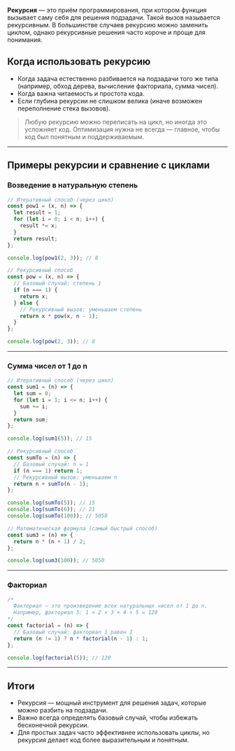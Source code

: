 **Рекурсия** — это приём программирования, при котором функция вызывает саму себя для решения подзадачи. Такой вызов называется рекурсивным. В большинстве случаев рекурсию можно заменить циклом, однако рекурсивные решения часто короче и проще для понимания.

## Когда использовать рекурсию
- Когда задача естественно разбивается на подзадачи того же типа (например, обход дерева, вычисление факториала, сумма чисел).
- Когда важна читаемость и простота кода.
- Если глубина рекурсии не слишком велика (иначе возможен переполнение стека вызовов).

> Любую рекурсию можно переписать на цикл, но иногда это усложняет код. Оптимизация нужна не всегда — главное, чтобы код был понятным и поддерживаемым.

---

## Примеры рекурсии и сравнение с циклами

### Возведение в натуральную степень

```js
// Итеративный способ (через цикл)
const pow1 = (x, n) => {
  let result = 1;
  for (let i = 0; i < n; i++) {
    result *= x;
  }
  return result;
};

console.log(pow1(2, 3)); // 8

// Рекурсивный способ
const pow = (x, n) => {
  // Базовый случай: степень 1
  if (n === 1) {
    return x;
  } else {
    // Рекурсивный вызов: уменьшаем степень
    return x * pow(x, n - 1);
  }
};

console.log(pow(2, 3)); // 8
```

---

### Сумма чисел от 1 до n

```js
// Итеративный способ (через цикл)
const sum1 = (n) => {
  let sum = 0;
  for (let i = 1; i <= n; i++) {
    sum += i;
  }
  return sum;
};

console.log(sum1(5)); // 15

// Рекурсивный способ
const sumTo = (n) => {
  // Базовый случай: n = 1
  if (n === 1) return 1;
  // Рекурсивный вызов: уменьшаем n
  return n + sumTo(n - 1);
};

console.log(sumTo(5)); // 15
console.log(sumTo(6)); // 21
console.log(sumTo(100)); // 5050

// Математическая формула (самый быстрый способ)
const sum3 = (n) => {
  return n * (n + 1) / 2;
};

console.log(sum3(100)); // 5050
```

---

### Факториал

```js
/*
  Факториал — это произведение всех натуральных чисел от 1 до n.
  Например, факториал 5: 1 × 2 × 3 × 4 × 5 = 120
*/
const factorial = (n) => {
  // Базовый случай: факториал 1 равен 1
  return (n != 1) ? n * factorial(n - 1) : 1;
};

console.log(factorial(5)); // 120
```

---

## Итоги
- Рекурсия — мощный инструмент для решения задач, которые можно разбить на подзадачи.
- Важно всегда определять базовый случай, чтобы избежать бесконечной рекурсии.
- Для простых задач часто эффективнее использовать циклы, но рекурсия делает код более выразительным и понятным.
